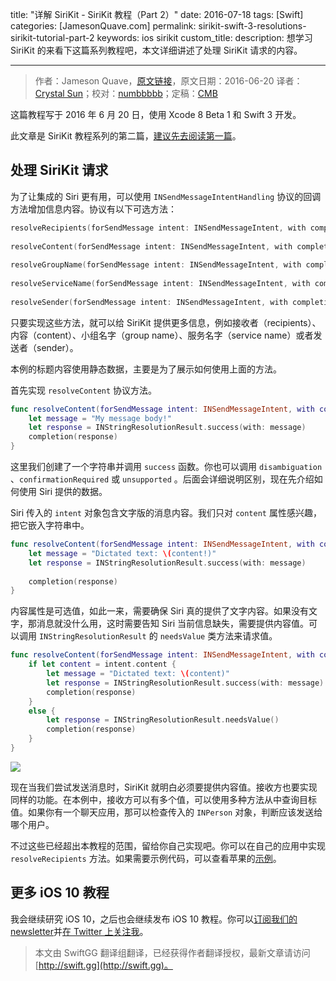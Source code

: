 title: "详解 SiriKit - SiriKit 教程（Part 2）"
date: 2016-07-18
tags: [Swift]
categories: [JamesonQuave.com]
permalink: sirikit-swift-3-resolutions-sirikit-tutorial-part-2
keywords: ios sirikit
custom_title: 
description: 想学习 SiriKit 的来看下这篇系列教程吧，本文详细讲述了处理 SiriKit 请求的内容。

---
> 作者：Jameson Quave，[原文链接](http://jamesonquave.com/blog/sirikit-swift-3-resolutions-sirikit-tutorial-part-2/)，原文日期：2016-06-20
> 译者：[Crystal Sun](http://www.jianshu.com/users/7a2d2cc38444/latest_articles)；校对：[numbbbbb](http://numbbbbb.com/)；定稿：[CMB](https://github.com/chenmingbiao)
  







<!--此处开始正文-->

这篇教程写于 2016 年 6 月 20 日，使用 Xcode 8 Beta 1 和 Swift 3 开发。

此文章是 SiriKit 教程系列的第二篇，[建议先去阅读第一篇](http://swift.gg/2016/06/28/adding-siri-to-ios-10-apps-in-swift-tutorial/)。

## 处理 SiriKit 请求

为了让集成的 Siri 更有用，可以使用 `INSendMessageIntentHandling` 协议的回调方法增加信息内容。协议有以下可选方法：

```swift
resolveRecipients(forSendMessage intent: INSendMessageIntent, with completion: ([INPersonResolutionResult]) -> Swift.Void)
 
resolveContent(forSendMessage intent: INSendMessageIntent, with completion: (INStringResolutionResult) -> Swift.Void)
 
resolveGroupName(forSendMessage intent: INSendMessageIntent, with completion: (INStringResolutionResult) -> Swift.Void)
 
resolveServiceName(forSendMessage intent: INSendMessageIntent, with completion: (INStringResolutionResult) -> Swift.Void)
 
resolveSender(forSendMessage intent: INSendMessageIntent, with completion: (INPersonResolutionResult) -> Swift.Void)

```

<!--more-->

只要实现这些方法，就可以给 SiriKit 提供更多信息，例如接收者（recipients）、内容（content）、小组名字（group name）、服务名字（service name）或者发送者（sender）。

本例的标题内容使用静态数据，主要是为了展示如何使用上面的方法。

首先实现 `resolveContent` 协议方法。

```swift
func resolveContent(forSendMessage intent: INSendMessageIntent, with completion: (INStringResolutionResult) -> Void) {
    let message = "My message body!"
    let response = INStringResolutionResult.success(with: message)
    completion(response)
}
```

这里我们创建了一个字符串并调用 `success` 函数。你也可以调用 `disambiguation` 、`confirmationRequired` 或 `unsupported` 。后面会详细说明区别，现在先介绍如何使用 Siri 提供的数据。

Siri 传入的 `intent` 对象包含文字版的消息内容。我们只对 `content` 属性感兴趣，把它嵌入字符串中。

```swift
func resolveContent(forSendMessage intent: INSendMessageIntent, with completion: (INStringResolutionResult) -> Void) {
    let message = "Dictated text: \(content!)"
    let response = INStringResolutionResult.success(with: message)
 
    completion(response)
}
```

内容属性是可选值，如此一来，需要确保 Siri 真的提供了文字内容。如果没有文字，那消息就没什么用，这时需要告知 Siri 当前信息缺失，需要提供内容值。可以调用 `INStringResolutionResult` 的 `needsValue` 类方法来请求值。

```swift
func resolveContent(forSendMessage intent: INSendMessageIntent, with completion: (INStringResolutionResult) -> Void) {
    if let content = intent.content {
        let message = "Dictated text: \(content)"
        let response = INStringResolutionResult.success(with: message)
        completion(response)
    }
    else {
        let response = INStringResolutionResult.needsValue()
        completion(response)
    }
}
```

![](http://i2.wp.com/jamesonquave.com/blog/wp-content/uploads/what_to_say.png?w=584)

现在当我们尝试发送消息时，SiriKit 就明白必须要提供内容值。接收方也要实现同样的功能。在本例中，接收方可以有多个值，可以使用多种方法从中查询目标值。如果你有一个聊天应用，那可以检查传入的 `INPerson` 对象，判断应该发送给哪个用户。

不过这些已经超出本教程的范围，留给你自己实现吧。你可以在自己的应用中实现 `resolveRecipients` 方法。如果需要示例代码，可以查看苹果的[示例](https://developer.apple.com/library/prerelease/content/samplecode/UnicornChat/Listings/SiriExtension_UCSendMessageIntentHandler_swift.html)。

## 更多 iOS 10 教程

我会继续研究 iOS 10，之后也会继续发布 iOS 10 教程。你可以[订阅我们的 newsletter](http://eepurl.com/sDFL9)并[在 Twitter 上关注我](http://twitter.com/jquave)。
> 本文由 SwiftGG 翻译组翻译，已经获得作者翻译授权，最新文章请访问 [http://swift.gg](http://swift.gg)。